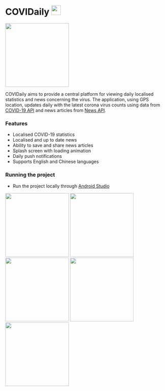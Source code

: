 # COVIDaily <img src="https://i.imgur.com/ObvFDnR.png" width="30"/>

<img src="https://i.imgur.com/Ceeb9Li.png" width="200"/>

COVIDaily aims to provide a central platform for viewing daily localised statistics and news concerning the virus. The application, using GPS location, updates daily with the latest corona virus counts using data from [COVID-19 API](https://www.covid19api.com) and news articles from [News API](https://newsapi.org/).

### Features
* Localised COVID-19 statistics
* Localised and up to date news
* Ability to save and share news articles
* Splash screen with loading animation
* Daily push notifications
* Supports English and Chinese languages

### Running the project
* Run the project locally through [Android Studio](https://developer.android.com/studio)

<p float="left" text-align="center">
  <img src="https://i.imgur.com/yQT6YM5.png" width="200"/>
  <img src="https://i.imgur.com/l9NapNN.png" width="200"/>
  <img src="https://i.imgur.com/YASIXNn.png" width="200"/>
  <img src="https://i.imgur.com/jtGlIuE.png" width="200"/>
  <img src="https://i.imgur.com/IE0S5gu.png" width="200"/>
</p>


